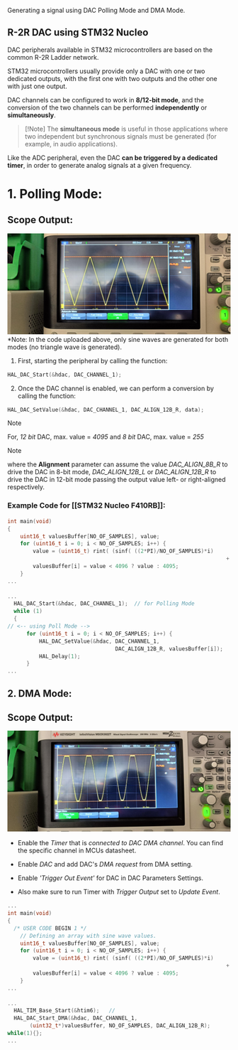 Generating a signal using DAC Polling Mode and DMA Mode. 

## R-2R DAC using STM32 Nucleo 
DAC peripherals available in STM32 microcontrollers are based on the common R-2R Ladder network.

STM32 microcontrollers usually provide only a DAC with one or two dedicated outputs, with the first one with two outputs and the other one with just one output.

DAC channels can be configured to work in **8/12-bit mode**, and the conversion of the two channels can be performed **independently** or **simultaneously**. 
>[!Note] The **simultaneous mode** is useful in those applications where two independent but synchronous signals must be generated (for example, in audio applications). 

Like the ADC peripheral, even the DAC **can be triggered by a dedicated timer**, in order to generate analog signals at a given frequency.


# 1. Polling Mode:
## Scope Output:
![alt text](https://github.com/haris-mujeeb/DAC-using-STM32-Nucleo-F410RB/blob/main/DAC%20Polling%20Mode%20-Scope%20Output.jpg)
*Note: In the code uploaded above, only sine waves are generated for both modes (no triangle wave is generated).

1. First, starting the peripheral by calling the function:
```C
HAL_DAC_Start(&hdac, DAC_CHANNEL_1);
```

2. Once the DAC channel is enabled, we can perform a conversion by calling the function:
```C
HAL_DAC_SetValue(&hdac, DAC_CHANNEL_1, DAC_ALIGN_12B_R, data);
```
>[!Note] 
>For, *12 bit* DAC, max. value = *4095*
>and *8 bit* DAC, max. value = *255*

> [!Note] 
> where the **Alignment** parameter can assume the value _DAC_ALIGN_8B_R_ to drive the DAC in 8-bit mode, _DAC_ALIGN_12B_L_ or _DAC_ALIGN_12B_R_ to drive the DAC in 12-bit mode passing the output value left- or right-aligned respectively.

### Example Code for [[STM32 Nucleo F410RB]]:
```C
int main(void)
{
	uint16_t valuesBuffer[NO_OF_SAMPLES], value;
	for (uint16_t i = 0; i < NO_OF_SAMPLES; i++) {
		value = (uint16_t) rint( (sinf( ((2*PI)/NO_OF_SAMPLES)*i)
																	 + 1 )*2048 );
		valuesBuffer[i] = value < 4096 ? value : 4095;
	}
...

... 
  HAL_DAC_Start(&hdac, DAC_CHANNEL_1);	// for Polling Mode
  while (1)
  {
// <-- using Poll Mode -->
	  for (uint16_t i = 0; i < NO_OF_SAMPLES; i++) {
		  HAL_DAC_SetValue(&hdac, DAC_CHANNEL_1, 
								  DAC_ALIGN_12B_R, valuesBuffer[i]);
		  HAL_Delay(1);
	  }
...
```
## 2. DMA Mode:
## Scope Output:
![alt text](https://github.com/haris-mujeeb/DAC-using-STM32-Nucleo-F410RB/blob/main/DAC%20DMA%20Mode%20-Scope%20Output.jpg)

- Enable the *Timer* that is *connected to DAC DMA channel*. You can find the specific channel in MCUs datasheet.

- Enable *DAC* and add DAC's *DMA request* from DMA setting.

- Enable _'Trigger Out Event'_ for DAC in DAC Parameters Settings.

- Also make sure to run Timer with *Trigger Output* set to *Update Event*.
```C
...
int main(void)
{
  /* USER CODE BEGIN 1 */
	// Defining an array with sine wave values.
	uint16_t valuesBuffer[NO_OF_SAMPLES], value;
	for (uint16_t i = 0; i < NO_OF_SAMPLES; i++) {
		value = (uint16_t) rint( (sinf( ((2*PI)/NO_OF_SAMPLES)*i)
																	 + 1 )*2048 );
		valuesBuffer[i] = value < 4096 ? value : 4095;
	}
...

...
  HAL_TIM_Base_Start(&htim6);	//
  HAL_DAC_Start_DMA(&hdac, DAC_CHANNEL_1,
	   (uint32_t*)valuesBuffer, NO_OF_SAMPLES, DAC_ALIGN_12B_R);
while(1){};
... 
```

